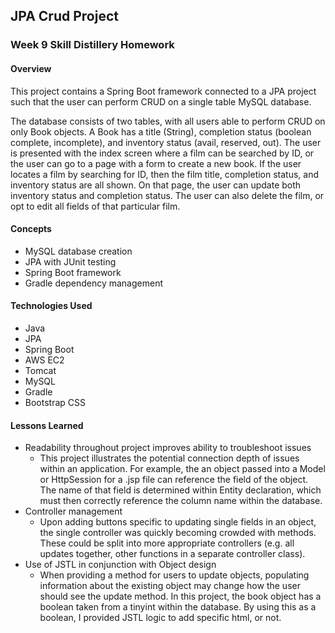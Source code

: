 ## JPA Crud Project

### Week 9 Skill Distillery Homework

#### Overview

This project contains a Spring Boot framework connected to a JPA project such that the user can perform CRUD on a single table MySQL database.

The database consists of two tables, with all users able to perform CRUD on only Book objects. A Book has a title (String), completion status (boolean complete, incomplete), and inventory status (avail, reserved, out).  The user is presented with the index screen where a film can be searched by ID, or the user can go to a page with a form to create a new book.  If the user locates a film by searching for ID, then the film title, completion status, and inventory status are all shown.  On that page, the user can update both inventory status and completion status.  The user can also delete the film, or opt to edit all fields of that particular film.

#### Concepts

- MySQL database creation
- JPA with JUnit testing
- Spring Boot framework
- Gradle dependency management

#### Technologies Used

- Java
- JPA
- Spring Boot
- AWS EC2
- Tomcat
- MySQL
- Gradle
- Bootstrap CSS

#### Lessons Learned

- Readability throughout project improves ability to troubleshoot issues
  - This project illustrates the potential connection depth of issues within an application.  For example, the an object passed into a Model or HttpSession for a .jsp file can reference the field of the object.  The name of that field is determined within Entity declaration, which must then correctly reference the column name within the database.
- Controller management
  - Upon adding buttons specific to updating single fields in an object, the single controller was quickly becoming crowded with methods.  These could be split into more appropriate controllers (e.g. all updates together, other functions in a separate controller class).
- Use of JSTL in conjunction with Object design
  - When providing a method for users to update objects, populating information about the existing object may change how the user should see the update method.  In this project, the book object has a boolean taken from a tinyint within the database.  By using this as a boolean, I provided JSTL logic to add specific html, or not.
